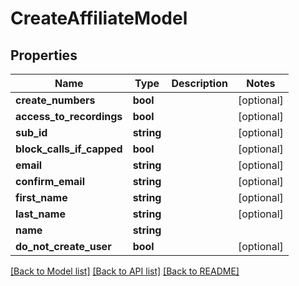# CreateAffiliateModel

## Properties
Name | Type | Description | Notes
------------ | ------------- | ------------- | -------------
**create_numbers** | **bool** |  | [optional] 
**access_to_recordings** | **bool** |  | [optional] 
**sub_id** | **string** |  | [optional] 
**block_calls_if_capped** | **bool** |  | [optional] 
**email** | **string** |  | [optional] 
**confirm_email** | **string** |  | [optional] 
**first_name** | **string** |  | [optional] 
**last_name** | **string** |  | [optional] 
**name** | **string** |  | 
**do_not_create_user** | **bool** |  | [optional] 

[[Back to Model list]](../README.md#documentation-for-models) [[Back to API list]](../README.md#documentation-for-api-endpoints) [[Back to README]](../README.md)



